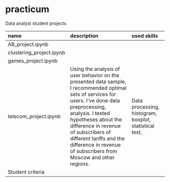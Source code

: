 # practicum
Data analyst student projects

| name | description | used skills |
| :-------------------- | :-------------------- |:--------------------|
| AB_project.ipynb |  |  |
| clustering_project.ipynb |  |  |
| games_project.ipynb|  |  |
| telecom_project.ipynb | Using the analysis of user behavior on the presented data sample, I recommended optimal sets of services for users. I've done data preprocessing, analysis. I tested hypotheses about the difference in revenue of subscribers of different tariffs and the difference in revenue of subscribers from Moscow and other regions. | Data processing, histogram, boxplot, statistical test,
Student criteria |



